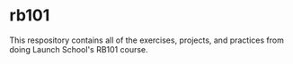 # rb101
This respository contains all of the exercises, projects, and practices from doing Launch School's RB101 course.

